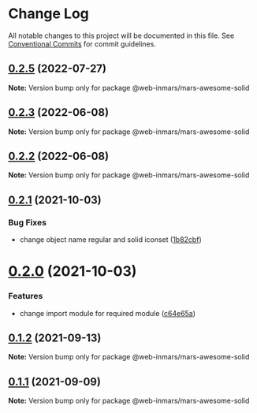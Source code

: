 # Change Log

All notable changes to this project will be documented in this file.
See [Conventional Commits](https://conventionalcommits.org) for commit guidelines.

## [0.2.5](https://github.com/MarsGotta/web-inmars/compare/@web-inmars/mars-awesome-solid@0.2.3...@web-inmars/mars-awesome-solid@0.2.5) (2022-07-27)

**Note:** Version bump only for package @web-inmars/mars-awesome-solid





## [0.2.3](https://github.com/MarsGotta/web-inmars/compare/@web-inmars/mars-awesome-solid@0.2.2...@web-inmars/mars-awesome-solid@0.2.3) (2022-06-08)

**Note:** Version bump only for package @web-inmars/mars-awesome-solid





## [0.2.2](https://github.com/MarsGotta/web-inmars/compare/@web-inmars/mars-awesome-solid@0.2.1...@web-inmars/mars-awesome-solid@0.2.2) (2022-06-08)

**Note:** Version bump only for package @web-inmars/mars-awesome-solid





## [0.2.1](https://github.com/MarsGotta/web-inmars/compare/@web-inmars/mars-awesome-solid@0.2.0...@web-inmars/mars-awesome-solid@0.2.1) (2021-10-03)


### Bug Fixes

* change object name regular and solid iconset ([1b82cbf](https://github.com/MarsGotta/web-inmars/commit/1b82cbfd563d1672f6d68288b1daed9d75c77c03))





# [0.2.0](https://github.com/MarsGotta/web-inmars/compare/@web-inmars/mars-awesome-solid@0.1.2...@web-inmars/mars-awesome-solid@0.2.0) (2021-10-03)


### Features

* change import module for required module ([c64e65a](https://github.com/MarsGotta/web-inmars/commit/c64e65adf161b8679b774dc9e6eb517f9dd0174a))





## [0.1.2](https://github.com/MarsGotta/web-inmars/compare/@web-inmars/mars-awesome-solid@0.1.1...@web-inmars/mars-awesome-solid@0.1.2) (2021-09-13)

**Note:** Version bump only for package @web-inmars/mars-awesome-solid





## [0.1.1](https://github.com/MarsGotta/web-inmars/compare/@web-inmars/mars-awesome-solid@0.1.0...@web-inmars/mars-awesome-solid@0.1.1) (2021-09-09)

**Note:** Version bump only for package @web-inmars/mars-awesome-solid
